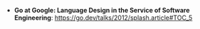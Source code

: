 - **Go at Google: Language Design in the Service of Software Engineering**: https://go.dev/talks/2012/splash.article#TOC_5
